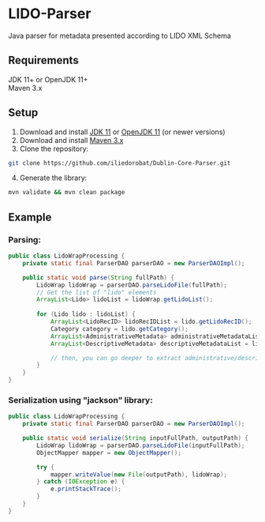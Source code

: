 # LIDO-Parser
Java parser for metadata presented according to LIDO XML Schema

## Requirements
JDK 11+ or OpenJDK 11+<br/>
Maven 3.x

## Setup
1. Download and install [JDK 11](https://www.oracle.com/nl/java/technologies/javase/jdk11-archive-downloads.html) or [OpenJDK 11](https://openjdk.org/install/) (or newer versions)
2. Download and install [Maven 3.x](https://maven.apache.org/install.html)
3. Clone the repository:
```bash
git clone https://github.com/iliedorobat/Dublin-Core-Parser.git
```
4. Generate the library:
```bash
mvn validate && mvn clean package
```

## Example
### Parsing:
```java
public class LidoWrapProcessing {
    private static final ParserDAO parserDAO = new ParserDAOImpl();

    public static void parse(String fullPath) {
        LidoWrap lidoWrap = parserDAO.parseLidoFile(fullPath);
        // Get the list of "lido" elements
        ArrayList<Lido> lidoList = lidoWrap.getLidoList();
        
        for (Lido lido : lidoList) {
            ArrayList<LidoRecID> lidoRecIDList = lido.getLidoRecID();
            Category category = lido.getCategory();
            ArrayList<AdministrativeMetadata> administrativeMetadataList = lido.getAdministrativeMetadata();
            ArrayList<DescriptiveMetadata> descriptiveMetadataList = lido.getDescriptiveMetadata();

            // then, you can go deeper to extract administrative/descriptive data, categories and lido ids
        }
    }
}
```

### Serialization using "jackson" library:
```java
public class LidoWrapProcessing {
    private static final ParserDAO parserDAO = new ParserDAOImpl();

    public static void serialize(String inputFullPath, outputPath) {
        LidoWrap lidoWrap = parserDAO.parseLidoFile(inputFullPath);
        ObjectMapper mapper = new ObjectMapper();

        try {
            mapper.writeValue(new File(outputPath), lidoWrap);
        } catch (IOException e) {
            e.printStackTrace();
        }
    }
}
```
